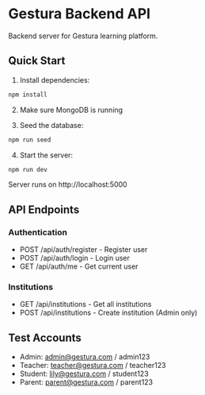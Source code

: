 # Gestura Backend API

Backend server for Gestura learning platform.

## Quick Start

1. Install dependencies:
```bash
npm install
```

2. Make sure MongoDB is running

3. Seed the database:
```bash
npm run seed
```

4. Start the server:
```bash
npm run dev
```

Server runs on http://localhost:5000

## API Endpoints

### Authentication
- POST /api/auth/register - Register user
- POST /api/auth/login - Login user
- GET /api/auth/me - Get current user

### Institutions
- GET /api/institutions - Get all institutions
- POST /api/institutions - Create institution (Admin only)

## Test Accounts

- Admin: admin@gestura.com / admin123
- Teacher: teacher@gestura.com / teacher123
- Student: lily@gestura.com / student123
- Parent: parent@gestura.com / parent123
